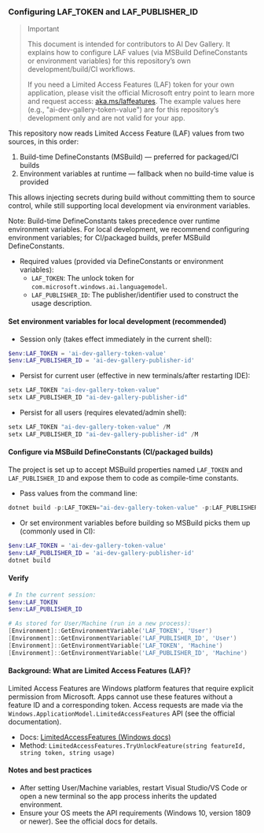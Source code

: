 ### Configuring LAF_TOKEN and LAF_PUBLISHER_ID

> Important
>
> This document is intended for contributors to AI Dev Gallery. It explains how to configure LAF values (via MSBuild DefineConstants or environment variables) for this repository’s own development/build/CI workflows.
>
> If you need a Limited Access Features (LAF) token for your own application, please visit the official Microsoft entry point to learn more and request access: [aka.ms/laffeatures](https://aka.ms/laffeatures). The example values here (e.g., "ai-dev-gallery-token-value") are for this repository’s development only and are not valid for your app.

This repository now reads Limited Access Feature (LAF) values from two sources, in this order:

1. Build-time DefineConstants (MSBuild) — preferred for packaged/CI builds
2. Environment variables at runtime — fallback when no build-time value is provided

This allows injecting secrets during build without committing them to source control, while still supporting local development via environment variables.

Note: Build-time DefineConstants takes precedence over runtime environment variables.
For local development, we recommend configuring environment variables; for CI/packaged builds, prefer MSBuild DefineConstants.

- Required values (provided via DefineConstants or environment variables):
  - `LAF_TOKEN`: The unlock token for `com.microsoft.windows.ai.languagemodel`.
  - `LAF_PUBLISHER_ID`: The publisher/identifier used to construct the usage description.

#### Set environment variables for local development (recommended)

- Session only (takes effect immediately in the current shell):

```powershell
$env:LAF_TOKEN = 'ai-dev-gallery-token-value'
$env:LAF_PUBLISHER_ID = 'ai-dev-gallery-publisher-id'
```

- Persist for current user (effective in new terminals/after restarting IDE):

```powershell
setx LAF_TOKEN "ai-dev-gallery-token-value"
setx LAF_PUBLISHER_ID "ai-dev-gallery-publisher-id"
```

- Persist for all users (requires elevated/admin shell):

```powershell
setx LAF_TOKEN "ai-dev-gallery-token-value" /M
setx LAF_PUBLISHER_ID "ai-dev-gallery-publisher-id" /M
```

#### Configure via MSBuild DefineConstants (CI/packaged builds)

The project is set up to accept MSBuild properties named `LAF_TOKEN` and `LAF_PUBLISHER_ID` and expose them to code as compile-time constants.

- Pass values from the command line:

```powershell
dotnet build -p:LAF_TOKEN="ai-dev-gallery-token-value" -p:LAF_PUBLISHER_ID="ai-dev-gallery-publisher-id"
```

- Or set environment variables before building so MSBuild picks them up (commonly used in CI):

```powershell
$env:LAF_TOKEN = 'ai-dev-gallery-token-value'
$env:LAF_PUBLISHER_ID = 'ai-dev-gallery-publisher-id'
dotnet build
```

#### Verify

```powershell
# In the current session:
$env:LAF_TOKEN
$env:LAF_PUBLISHER_ID

# As stored for User/Machine (run in a new process):
[Environment]::GetEnvironmentVariable('LAF_TOKEN', 'User')
[Environment]::GetEnvironmentVariable('LAF_PUBLISHER_ID', 'User')
[Environment]::GetEnvironmentVariable('LAF_TOKEN', 'Machine')
[Environment]::GetEnvironmentVariable('LAF_PUBLISHER_ID', 'Machine')
```

#### Background: What are Limited Access Features (LAF)?

Limited Access Features are Windows platform features that require explicit permission from Microsoft. Apps cannot use these features without a feature ID and a corresponding token. Access requests are made via the `Windows.ApplicationModel.LimitedAccessFeatures` API (see the official documentation).

- Docs: [LimitedAccessFeatures (Windows docs)](https://learn.microsoft.com/en-us/uwp/api/windows.applicationmodel.limitedaccessfeatures?view=winrt-26100)
- Method: `LimitedAccessFeatures.TryUnlockFeature(string featureId, string token, string usage)`

#### Notes and best practices

- After setting User/Machine variables, restart Visual Studio/VS Code or open a new terminal so the app process inherits the updated environment.
- Ensure your OS meets the API requirements (Windows 10, version 1809 or newer). See the official docs for details.


